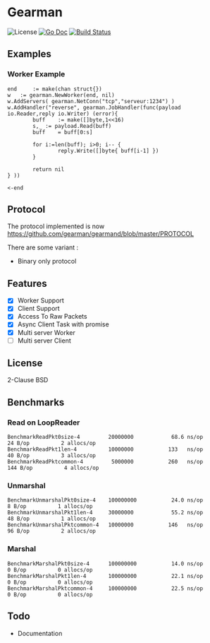 # Gearman

![License](http://img.shields.io/badge/license-Simplified_BSD-blue.svg?style=flat) [![Go Doc](http://img.shields.io/badge/godoc-gearman-blue.svg?style=flat)](http://godoc.org/github.com/nathanaelle/gearman) [![Build Status](https://travis-ci.org/nathanaelle/gearman.svg?branch=master)](https://travis-ci.org/nathanaelle/gearman)

## Examples

### Worker Example

```
end     := make(chan struct{})
w	:= gearman.NewWorker(end, nil)
w.AddServers( gearman.NetConn("tcp","serveur:1234") )
w.AddHandler("reverse", gearman.JobHandler(func(payload io.Reader,reply io.Writer) (error){
        buff	:= make([]byte,1<<16)
        s,_	:= payload.Read(buff)
        buff	= buff[0:s]

        for i:=len(buff); i>0; i-- {
                reply.Write([]byte{ buff[i-1] })
        }

        return nil
} ))

<-end
```

## Protocol

The protocol implemented is now  https://github.com/gearman/gearmand/blob/master/PROTOCOL

There are some variant :

  * Binary only protocol


## Features

  * [x] Worker Support
  * [x] Client Support
  * [x] Access To Raw Packets
  * [x] Async Client Task with promise
  * [x] Multi server Worker
  * [ ] Multi server Client

## License

2-Clause BSD

## Benchmarks


### Read on LoopReader

```
BenchmarkReadPkt0size-4      	20000000	        68.6 ns/op	      24 B/op	       2 allocs/op
BenchmarkReadPkt1len-4       	10000000	       133   ns/op	      40 B/op	       3 allocs/op
BenchmarkReadPktcommon-4     	 5000000	       260   ns/op	     144 B/op	       4 allocs/op
```

### Unmarshal

```
BenchmarkUnmarshalPkt0size-4 	100000000	        24.0 ns/op	       8 B/op	       1 allocs/op
BenchmarkUnmarshalPkt1len-4  	30000000	        55.2 ns/op	      48 B/op	       1 allocs/op
BenchmarkUnmarshalPktcommon-4	10000000	       146   ns/op	      96 B/op	       2 allocs/op
```


### Marshal

```
BenchmarkMarshalPkt0size-4   	100000000	        14.0 ns/op	       0 B/op	       0 allocs/op
BenchmarkMarshalPkt1len-4    	100000000	        22.1 ns/op	       0 B/op	       0 allocs/op
BenchmarkMarshalPktcommon-4  	100000000	        22.5 ns/op	       0 B/op	       0 allocs/op
```


## Todo

  * Documentation
